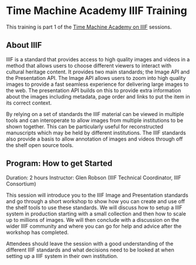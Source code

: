 # Time Machine Academy IIIF Training

This training is part 1 of the [Time Machine Academy on IIIF](https://www.timemachine.eu/upcoming-time-machine-academy-on-iiif-international-image-interoperability-framework/) sessions. 

## About IIIF

IIIF is a standard that provides access to high quality images and videos in a method that allows users to choose different viewers to interact with cultural heritage content. It provides two main standards; the Image API and the Presentation API. The Image API allows users to zoom into high quality images to provide a fast seamless experience for delivering large images to the web. The presentation API builds on this to provide extra information about the images including metadata, page order and links to put the item in its correct context. 

By relying on a set of standards the IIIF material can be viewed in multiple tools and can interoperate to allow images from multiple institutions to be shown together. This can be particularly useful for reconstructed manuscripts which may be held by different institutions. The IIIF standards also provide a basis to allow annotation of images and videos through off the shelf open source tools. 

## Program: How to get Started
Duration: 2 hours
Instructor: Glen Robson (IIIF Technical Coordinator, IIIF Consortium) 

This session will introduce you to the IIIF Image and Presentation standards and go through a short workshop to show how you can create and use off the shelf tools to use these standards. We will discuss how to setup a IIIF system in production starting with a small collection and then how to scale up to millions of images. We will then conclude with a discussion on the wider IIIF community and where you can go for help and advice after the workshop has completed. 

Attendees should leave the session with a good understanding of the different IIIF standards and what decisions need to be looked at when setting up a IIIF system in their own institution. 


